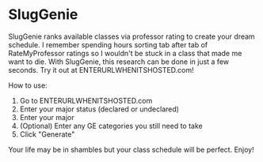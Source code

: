 # SlugGenie
SlugGenie ranks available classes via professor rating to create your dream schedule. I remember spending hours sorting tab after tab of RateMyProfessor ratings so I wouldn't be stuck in a class that made me want to die. With SlugGenie, this research can be done in just a few seconds. Try it out at ENTERURLWHENITSHOSTED.com!

How to use: 
1. Go to ENTERURLWHENITSHOSTED.com
2. Enter your major status (declared or undeclared)
3. Enter your major 
4. (Optional) Enter any GE categories you still need to take 
5. Click "Generate" 

Your life may be in shambles but your class schedule will be perfect. Enjoy!


